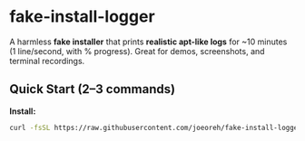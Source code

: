 # fake-install-logger

A harmless **fake installer** that prints **realistic apt-like logs** for ~10 minutes  
(1 line/second, with % progress). Great for demos, screenshots, and terminal recordings.

## Quick Start (2–3 commands)

**Install:**
```bash
curl -fsSL https://raw.githubusercontent.com/joeoreh/fake-install-logger/main/install.sh | bash

